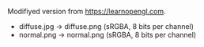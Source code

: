 Modifiyed version from https://learnopengl.com.

 - diffuse.jpg -> diffuse.png (sRGBA, 8 bits per channel)
 - normal.png -> normal.png (sRGBA, 8 bits per channel)

